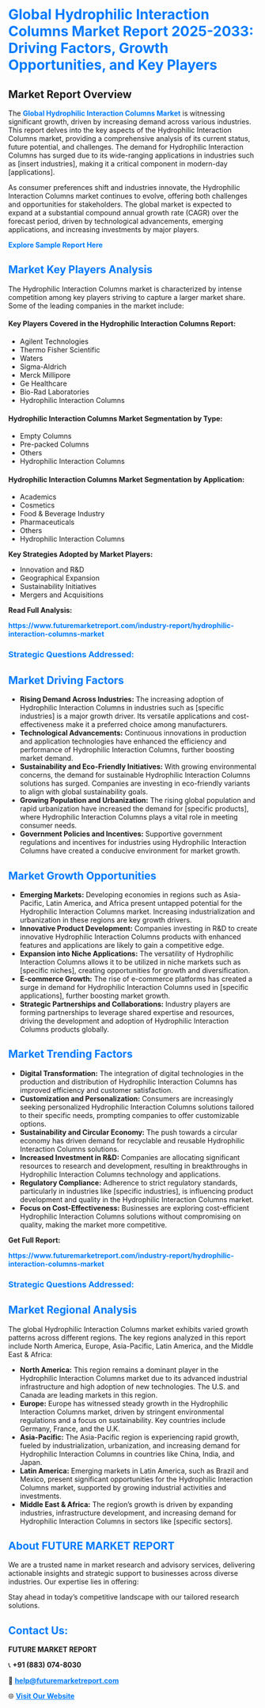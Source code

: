 <h1 style="color: #007BFF;">Global Hydrophilic Interaction Columns Market Report 2025-2033: Driving Factors, Growth Opportunities, and Key Players</h1>

<section id="overview">
<h2>Market Report Overview</h2>
<p>The <a href="https://www.futuremarketreport.com/industry-report/hydrophilic-interaction-columns-market" style="color: #007BFF; text-decoration: none;"><strong>Global Hydrophilic Interaction Columns Market</strong></a> is witnessing significant growth, driven by increasing demand across various industries. This report delves into the key aspects of the Hydrophilic Interaction Columns market, providing a comprehensive analysis of its current status, future potential, and challenges. The demand for Hydrophilic Interaction Columns has surged due to its wide-ranging applications in industries such as [insert industries], making it a critical component in modern-day [applications].</p>
<p>As consumer preferences shift and industries innovate, the Hydrophilic Interaction Columns market continues to evolve, offering both challenges and opportunities for stakeholders. The global market is expected to expand at a substantial compound annual growth rate (CAGR) over the forecast period, driven by technological advancements, emerging applications, and increasing investments by major players.</p>
</section>

<section id="overview">
<p><a href="https://www.futuremarketreport.com/request-sample/reportId=100984" style="color: #007BFF; text-decoration: none;"><strong>Explore Sample Report Here</strong></a></p>
</section>

<section id="key-players">
<h2 style="color: #007BFF;">Market Key Players Analysis</h2>
<p>The Hydrophilic Interaction Columns market is characterized by intense competition among key players striving to capture a larger market share. Some of the leading companies in the market include:</p>
<h4>Key Players Covered in the Hydrophilic Interaction Columns Report:</h4>
<ul><li>Agilent Technologies</li><li>Thermo Fisher Scientific</li><li>Waters</li><li>Sigma-Aldrich</li><li>Merck Millipore</li><li>Ge Healthcare</li><li>Bio-Rad Laboratories</li><li>Hydrophilic Interaction Columns</li></ul>
<h4>Hydrophilic Interaction Columns Market Segmentation by Type:</h4>
<ul><li>Empty Columns</li><li>Pre-packed Columns</li><li>Others</li><li>Hydrophilic Interaction Columns</li></ul>

<h4>Hydrophilic Interaction Columns Market Segmentation by Application:</h4>
<ul><li>Academics</li><li>Cosmetics</li><li>Food &amp; Beverage Industry</li><li>Pharmaceuticals</li><li>Others</li><li>Hydrophilic Interaction Columns</li></ul>
<p><strong>Key Strategies Adopted by Market Players:</strong></p>
<ul>
<li>Innovation and R&D</li>
<li>Geographical Expansion</li>
<li>Sustainability Initiatives</li>
<li>Mergers and Acquisitions</li>
</ul>
</section>

<section>
<p><strong>Read Full Analysis: </strong></p><a href="https://www.futuremarketreport.com/industry-report/hydrophilic-interaction-columns-market" style="color: #007BFF; text-decoration: none;"><strong>https://www.futuremarketreport.com/industry-report/hydrophilic-interaction-columns-market</strong></a>
<h3 style="color: #007BFF;">Strategic Questions Addressed:</h3>
</section>

<section id="driving-factors">
<h2 style="color: #007BFF;">Market Driving Factors</h2>
<ul>
<li><strong>Rising Demand Across Industries:</strong> The increasing adoption of Hydrophilic Interaction Columns in industries such as [specific industries] is a major growth driver. Its versatile applications and cost-effectiveness make it a preferred choice among manufacturers.</li>
<li><strong>Technological Advancements:</strong> Continuous innovations in production and application technologies have enhanced the efficiency and performance of Hydrophilic Interaction Columns, further boosting market demand.</li>
<li><strong>Sustainability and Eco-Friendly Initiatives:</strong> With growing environmental concerns, the demand for sustainable Hydrophilic Interaction Columns solutions has surged. Companies are investing in eco-friendly variants to align with global sustainability goals.</li>
<li><strong>Growing Population and Urbanization:</strong> The rising global population and rapid urbanization have increased the demand for [specific products], where Hydrophilic Interaction Columns plays a vital role in meeting consumer needs.</li>
<li><strong>Government Policies and Incentives:</strong> Supportive government regulations and incentives for industries using Hydrophilic Interaction Columns have created a conducive environment for market growth.</li>
</ul>
</section>

<section id="growth-opportunities">
<h2 style="color: #007BFF;">Market Growth Opportunities</h2>
<ul>
<li><strong>Emerging Markets:</strong> Developing economies in regions such as Asia-Pacific, Latin America, and Africa present untapped potential for the Hydrophilic Interaction Columns market. Increasing industrialization and urbanization in these regions are key growth drivers.</li>
<li><strong>Innovative Product Development:</strong> Companies investing in R&D to create innovative Hydrophilic Interaction Columns products with enhanced features and applications are likely to gain a competitive edge.</li>
<li><strong>Expansion into Niche Applications:</strong> The versatility of Hydrophilic Interaction Columns allows it to be utilized in niche markets such as [specific niches], creating opportunities for growth and diversification.</li>
<li><strong>E-commerce Growth:</strong> The rise of e-commerce platforms has created a surge in demand for Hydrophilic Interaction Columns used in [specific applications], further boosting market growth.</li>
<li><strong>Strategic Partnerships and Collaborations:</strong> Industry players are forming partnerships to leverage shared expertise and resources, driving the development and adoption of Hydrophilic Interaction Columns products globally.</li>
</ul>
</section>

<section id="trending-factors">
<h2 style="color: #007BFF;">Market Trending Factors</h2>
<ul>
<li><strong>Digital Transformation:</strong> The integration of digital technologies in the production and distribution of Hydrophilic Interaction Columns has improved efficiency and customer satisfaction.</li>
<li><strong>Customization and Personalization:</strong> Consumers are increasingly seeking personalized Hydrophilic Interaction Columns solutions tailored to their specific needs, prompting companies to offer customizable options.</li>
<li><strong>Sustainability and Circular Economy:</strong> The push towards a circular economy has driven demand for recyclable and reusable Hydrophilic Interaction Columns solutions.</li>
<li><strong>Increased Investment in R&D:</strong> Companies are allocating significant resources to research and development, resulting in breakthroughs in Hydrophilic Interaction Columns technology and applications.</li>
<li><strong>Regulatory Compliance:</strong> Adherence to strict regulatory standards, particularly in industries like [specific industries], is influencing product development and quality in the Hydrophilic Interaction Columns market.</li>
<li><strong>Focus on Cost-Effectiveness:</strong> Businesses are exploring cost-efficient Hydrophilic Interaction Columns solutions without compromising on quality, making the market more competitive.</li>
</ul>
</section>

<section>
<p><strong>Get Full Report: </strong></p><a href="https://www.futuremarketreport.com/industry-report/hydrophilic-interaction-columns-market" style="color: #007BFF; text-decoration: none;"><strong>https://www.futuremarketreport.com/industry-report/hydrophilic-interaction-columns-market</strong></a>
<h3 style="color: #007BFF;">Strategic Questions Addressed:</h3>
</section>


<section id="regional-analysis">
<h2 style="color: #007BFF;">Market Regional Analysis</h2>
<p>The global Hydrophilic Interaction Columns market exhibits varied growth patterns across different regions. The key regions analyzed in this report include North America, Europe, Asia-Pacific, Latin America, and the Middle East & Africa:</p>
<ul>
<li><strong>North America:</strong> This region remains a dominant player in the Hydrophilic Interaction Columns market due to its advanced industrial infrastructure and high adoption of new technologies. The U.S. and Canada are leading markets in this region.</li>
<li><strong>Europe:</strong> Europe has witnessed steady growth in the Hydrophilic Interaction Columns market, driven by stringent environmental regulations and a focus on sustainability. Key countries include Germany, France, and the U.K.</li>
<li><strong>Asia-Pacific:</strong> The Asia-Pacific region is experiencing rapid growth, fueled by industrialization, urbanization, and increasing demand for Hydrophilic Interaction Columns in countries like China, India, and Japan.</li>
<li><strong>Latin America:</strong> Emerging markets in Latin America, such as Brazil and Mexico, present significant opportunities for the Hydrophilic Interaction Columns market, supported by growing industrial activities and investments.</li>
<li><strong>Middle East & Africa:</strong> The region’s growth is driven by expanding industries, infrastructure development, and increasing demand for Hydrophilic Interaction Columns in sectors like [specific sectors].</li>
</ul>
</section>

<footer>
<h2 style="color: #007BFF;">About FUTURE MARKET REPORT</h2>
<p>We are a trusted name in market research and advisory services, delivering actionable insights and strategic support to businesses across diverse industries. Our expertise lies in offering:</p>

<p>Stay ahead in today’s competitive landscape with our tailored research solutions.</p>

<h2 style="color: #007BFF;">Contact Us:</h2>
<p><strong>FUTURE MARKET REPORT</strong></p>
<p>📞 <strong>+91 (883) 074-8030</strong></p>
<p>📧 <strong><a href="mailto:help@futuremarketreport.com" style="color: #007BFF;">help@futuremarketreport.com</a></strong></p>
<p>🌐 <strong><a href="https://www.futuremarketreport.com/" style="color: #007BFF;">Visit Our Website</a></strong></p>
</footer>